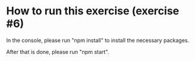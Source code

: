 # How to run this exercise (exercise #6)

In the console, please run "npm install" to install the necessary packages.

After that is done, please run "npm start".
